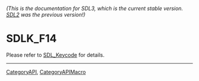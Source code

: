 ###### (This is the documentation for SDL3, which is the current stable version. [SDL2](https://wiki.libsdl.org/SDL2/) was the previous version!)
# SDLK_F14

Please refer to [SDL_Keycode](SDL_Keycode) for details.

----
[CategoryAPI](CategoryAPI), [CategoryAPIMacro](CategoryAPIMacro)

